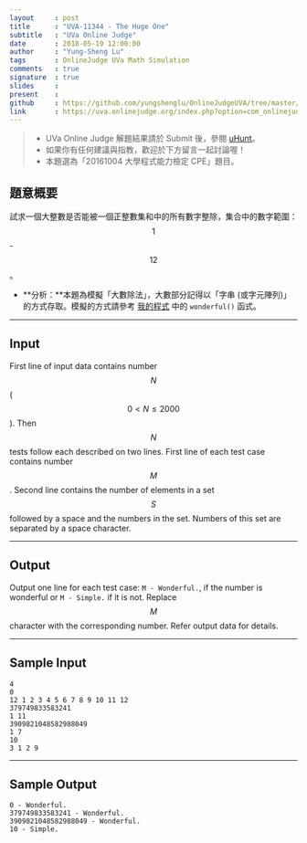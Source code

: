 ```yaml
---
layout     : post
title      : "UVA-11344 - The Huge One"
subtitle   : "UVa Online Judge"
date       : 2018-05-19 12:00:00
author     : "Yung-Sheng Lu"
tags       : OnlineJudge UVa Math Simulation
comments   : true
signature  : true
slides     : 
present    :
github     : https://github.com/yungshenglu/OnlineJudgeUVA/tree/master/UVA-11344
link       : https://uva.onlinejudge.org/index.php?option=com_onlinejudge&Itemid=8&page=show_problem&problem=2319
---
```


> * UVa Online Judge 解題結果請於 Submit 後，參閱 [uHunt](https://uhunt.onlinejudge.org/)。
> * 如果你有任何建議與指教，歡迎於下方留言一起討論喔！
> * 本題選為「20161004 大學程式能力檢定 CPE」題目。

## 題意概要

試求一個大整數是否能被一個正整數集和中的所有數字整除，集合中的數字範圍：$$1$$ - $$12$$。
* **分析：**本題為模擬「大數除法」，大數部分記得以「字串 (或字元陣列)」的方式存取。模擬的方式請參考 [我的程式](https://github.com/yungshenglu/OnlineJudgeUVA/tree/master/UVA-11344) 中的 `wonderful()` 函式。

---
## Input

First line of input data contains number $$N$$ ($$0 < N \le 2000$$). Then $$N$$ tests follow each described on two lines. First line of each test case contains number $$M$$. Second line contains the number of elements in a set $$S$$ followed by a space and the numbers in the set. Numbers of this set are separated by a space character.

---
## Output

Output one line for each test case: `M - Wonderful.`, if the number is wonderful or `M - Simple.` if it is not. Replace $$M$$ character with the corresponding number. Refer output data for details.

---
## Sample Input

```
4
0
12 1 2 3 4 5 6 7 8 9 10 11 12
379749833583241
1 11
3909821048582988049
1 7
10
3 1 2 9
```

---
## Sample Output

```
0 - Wonderful.
379749833583241 - Wonderful.
3909821048582988049 - Wonderful.
10 - Simple.
```